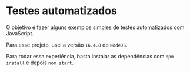 # Testes automatizados

O objetivo é fazer alguns exemplos simples de testes automatizados com JavaScript.

Para esse projeto, usei a versão `16.4.0` do `NodeJS`.

Para rodar essa experiência, basta instalar as dependências com `npm install` e depois `nom start`.
